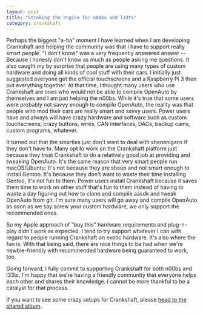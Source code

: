 ```yaml
---
layout: post
title: "Stroking the engine for n00bs and l33ts"
category: crankshaft
---
```


Perhaps the biggest "a-ha" moment I have learned when I am developing Crankshaft and helping the community was that I have to support really smart people. "I don't know" was a very frequently answered answer -- Because I honesly don't know as much as people asking me questions. It also caught my by surprise that people are using many types of custom hardware and doing all kinds of cool stuff with their cars. I initially just suggested everyone get the official touchscreens and a Raspberry Pi 3 then put everything together. At that time, I thought many users who use Crankshaft are ones who would not be able to compile OpenAuto by themselves and I am just helping the n00bs. While it's true that some users were probably not savvy enough to compile OpenAuto,  the reality was that people who mod their cars are really smart and savvy users. Power users have and always will have crazy hardware and software such as custom touchscreens, crazy buttons, wires, CAN interfaces, DACs, backup cams, custom programs, whatever.

It turned out that the smarties just don't want to deal with shenanigans if they don't have to. Many opt to work on the Crankshaft platform just because they trust Crankshaft to do a relatively good job at providing and tweaking OpenAuto. It's the same reason that very smart people run macOS/Ubuntu: It's not because they are sheep and not smart enough to install Gentoo. It's because they don't want to waste their time installing Gentoo, it's not fun to them. Power users install Crankshaft because it saves them time to work on other stuff that's fun to them instead of having to waste a day figuring out how to clone and compile aasdk and tweak OpenAuto from git. I'm sure many users will go away and compile OpenAuto as soon as we say screw your custom hardware, we only support the recommended ones.

So my Apple approach of "buy this" hardware requirements and plug-n-play didn't work as expected. I tend to try support whatever I can with regard to people running Crankshaft on exotic hardware. It's also where the fun is. With that being said, there are nice things to be had when we're newbie-friendly with recommended hardware being guaranteed to work, too.

Going forward, I fully commit to supporting Crankshaft for both n00bs and l33ts. I'm happy that we're having a friendly community that everyone helps each other and shares their knowledge. I cannot be more thankful to be a catalyst for that process.

If you want to see some crazy setups for Crankshaft, please [head to the shared album](https://photos.app.goo.gl/81hQ6wTuLFNGmRHh2).
